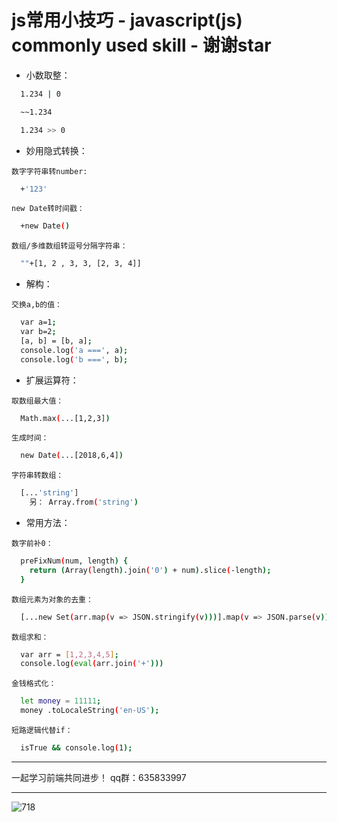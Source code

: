 # js常用小技巧 - javascript(js) commonly used skill - 谢谢star

- 小数取整：

```sh
  1.234 | 0
```

```sh
  ~~1.234
```

```sh
  1.234 >> 0
```

- 妙用隐式转换：

`数字字符串转number:`
```sh
  +'123'
```

`new Date转时间戳：`
```sh
  +new Date()
```

`数组/多维数组转逗号分隔字符串：`
```sh
  ""+[1, 2 , 3, 3, [2, 3, 4]]
```

- 解构：

`交换a,b的值：`
```sh
  var a=1;
  var b=2;
  [a, b] = [b, a];
  console.log('a ===', a);
  console.log('b ===', b);
```

- 扩展运算符：

`取数组最大值：`
```sh
  Math.max(...[1,2,3])
```

`生成时间：`
```sh
  new Date(...[2018,6,4])
```

`字符串转数组：`
```sh
  [...'string']
    另： Array.from('string')
```

- 常用方法：

`数字前补0：`
```sh
  preFixNum(num, length) {
    return (Array(length).join('0') + num).slice(-length);
  }
```

`数组元素为对象的去重：`
```sh
  [...new Set(arr.map(v => JSON.stringify(v)))].map(v => JSON.parse(v))
```

`数组求和：`
```sh
  var arr = [1,2,3,4,5];
  console.log(eval(arr.join('+')))
```

`金钱格式化：`
```sh
  let money = 11111;
  money .toLocaleString('en-US');
```

`短路逻辑代替if：`
```sh
  isTrue && console.log(1);
```

*********************************************
一起学习前端共同进步！
qq群：635833997
*********************************************
![718](https://user-images.githubusercontent.com/15956567/42858386-e5e2fcc2-8a80-11e8-8a06-8807517d9854.png)

